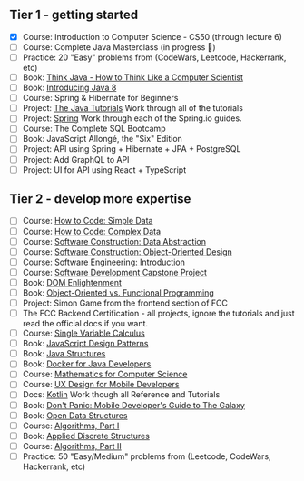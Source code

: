 ## Tier 1 - getting started

- [x] Course: Introduction to Computer Science - CS50 (through lecture 6)
- [ ] Course: Complete Java Masterclass (in progress 🚧)
- [ ] Practice: 20 "Easy" problems from (CodeWars, Leetcode, Hackerrank, etc)
- [ ] Book: [Think Java - How to Think Like a Computer Scientist](http://greenteapress.com/wp/think-java/)
- [ ] Book: [Introducing Java 8](http://www.oreilly.com/programming/free/introducing-java-8.csp)
- [ ] Course: Spring & Hibernate for Beginners
- [ ] Project: [The Java Tutorials](https://docs.oracle.com/javase/tutorial/index.html) Work through all of the tutorials
- [ ] Project: [Spring](http://spring.io/guides) Work through each of the Spring.io guides.
- [ ] Course: The Complete SQL Bootcamp
- [ ] Book: JavaScript Allongé, the "Six" Edition
- [ ] Project: API using Spring + Hibernate + JPA + PostgreSQL
- [ ] Project: Add GraphQL to API
- [ ] Project: UI for API using React + TypeScript

## Tier 2 - develop more expertise

- [ ] Course: [How to Code: Simple Data](https://www.edx.org/course/how-code-simple-data-ubcx-htc1x)
- [ ] Course: [How to Code: Complex Data](https://www.edx.org/course/how-code-complex-data-ubcx-htc2x)
- [ ] Course: [Software Construction: Data Abstraction](https://www.edx.org/course/software-construction-data-abstraction-ubcx-softconst1x)
- [ ] Course: [Software Construction: Object-Oriented Design](https://www.edx.org/course/software-construction-object-oriented-ubcx-softconst2x)
- [ ] Course: [Software Engineering: Introduction](https://www.edx.org/course/software-engineering-introduction-ubcx-softeng1x)
- [ ] Course: [Software Development Capstone Project](https://www.edx.org/course/software-development-capstone-project-ubcx-softengprjx)
- [ ] Book: [DOM Enlightenment](http://domenlightenment.com/)
- [ ] Book: [Object-Oriented vs. Functional Programming](http://www.oreilly.com/programming/free/object-oriented-vs-functional-programming.csp)
- [ ] Project: Simon Game from the frontend section of FCC
- [ ] The FCC Backend Certification - all projects, ignore the tutorials and just read the official docs if you want.
- [ ] Course: [Single Variable Calculus](https://ocw.mit.edu/courses/mathematics/18-01sc-single-variable-calculus-fall-2010/)
- [ ] Book: [JavaScript Design Patterns](https://addyosmani.com/resources/essentialjsdesignpatterns/book/)
- [ ] Book: [Java Structures](http://dept.cs.williams.edu/~bailey/JavaStructures/Book_files/JavaStructures.pdf)
- [ ] Book: [Docker for Java Developers](http://www.oreilly.com/programming/free/docker-for-java-developers.csp)
- [ ] Course: [Mathematics for Computer Science](https://ocw.mit.edu/courses/electrical-engineering-and-computer-science/6-042j-mathematics-for-computer-science-spring-2015/index.htm)
- [ ] Course: [UX Design for Mobile Developers](https://www.udacity.com/course/ux-design-for-mobile-developers--ud849)
- [ ] Docs: [Kotlin](https://kotlinlang.org/docs/reference/) Work though all Reference and Tutorials
- [ ] Book: [Don't Panic: Mobile Developer's Guide to The Galaxy](https://www.open-xchange.com/fileadmin/user_upload/Resources_Pages/Mobile_Developers_Guide/Mobile_Developers_Guide_17thEdition_Web.pdf)
- [ ] Book: [Open Data Structures](http://opendatastructures.org/ods-java.pdf)
- [ ] Course: [Algorithms, Part I](https://www.coursera.org/learn/algorithms-part1)
- [ ] Book: [Applied Discrete Structures](http://faculty.uml.edu/klevasseur/ads-latex/ads.pdf)
- [ ] Course: [Algorithms, Part II](https://www.coursera.org/learn/algorithms-part2)
- [ ] Practice: 50 "Easy/Medium" problems from (Leetcode, CodeWars, Hackerrank, etc)
